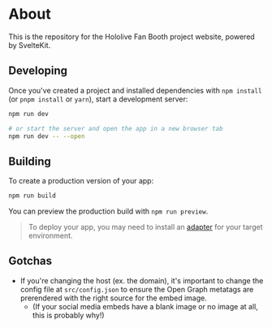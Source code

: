 # About

This is the repository for the Hololive Fan Booth project website, powered by SvelteKit.

## Developing

Once you've created a project and installed dependencies with `npm install` (or `pnpm install` or `yarn`), start a development server:

```bash
npm run dev

# or start the server and open the app in a new browser tab
npm run dev -- --open
```

## Building

To create a production version of your app:

```bash
npm run build
```

You can preview the production build with `npm run preview`.

> To deploy your app, you may need to install an [adapter](https://kit.svelte.dev/docs/adapters) for your target environment.

## Gotchas

- If you're changing the host (ex. the domain), it's important to change the config file at `src/config.json` to ensure the Open Graph metatags are prerendered with the right source for the embed image.
  - (If your social media embeds have a blank image or no image at all, this is probably why!)
